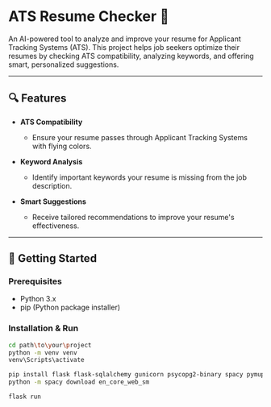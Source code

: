 # ATS Resume Checker 📝

An AI-powered tool to analyze and improve your resume for Applicant Tracking Systems (ATS). This project helps job seekers optimize their resumes by checking ATS compatibility, analyzing keywords, and offering smart, personalized suggestions.

---

## 🔍 Features

- **ATS Compatibility**
  - Ensure your resume passes through Applicant Tracking Systems with flying colors.

- **Keyword Analysis**
  - Identify important keywords your resume is missing from the job description.

- **Smart Suggestions**
  - Receive tailored recommendations to improve your resume's effectiveness.

---

## 🚀 Getting Started

### Prerequisites
- Python 3.x
- pip (Python package installer)

### Installation & Run

```bash
cd path\to\your\project
python -m venv venv
venv\Scripts\activate

pip install flask flask-sqlalchemy gunicorn psycopg2-binary spacy pymupdf scikit-learn email-validator werkzeug
python -m spacy download en_core_web_sm

flask run

